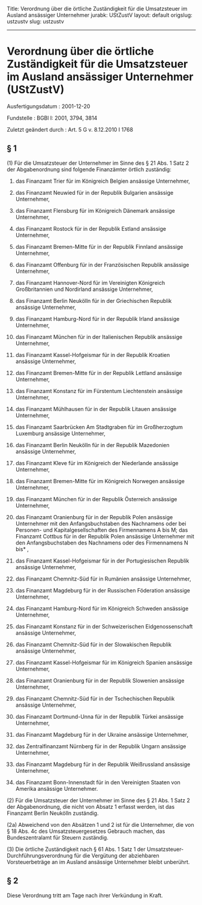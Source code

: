 Title: Verordnung über die örtliche Zuständigkeit für die Umsatzsteuer im Ausland
  ansässiger Unternehmer
jurabk: UStZustV
layout: default
origslug: ustzustv
slug: ustzustv

---

# Verordnung über die örtliche Zuständigkeit für die Umsatzsteuer im Ausland ansässiger Unternehmer (UStZustV)

Ausfertigungsdatum
:   2001-12-20

Fundstelle
:   BGBl I: 2001, 3794, 3814

Zuletzt geändert durch
:   Art. 5 G v. 8.12.2010 I 1768


## § 1

(1) Für die Umsatzsteuer der Unternehmer im Sinne des § 21 Abs. 1 Satz
2 der Abgabenordnung sind folgende Finanzämter örtlich zuständig:

1.  das Finanzamt Trier für im Königreich Belgien ansässige Unternehmer,


2.  das Finanzamt Neuwied für in der Republik Bulgarien ansässige
    Unternehmer,


3.  das Finanzamt Flensburg für im Königreich Dänemark ansässige
    Unternehmer,


4.  das Finanzamt Rostock für in der Republik Estland ansässige
    Unternehmer,


5.  das Finanzamt Bremen-Mitte für in der Republik Finnland ansässige
    Unternehmer,


6.  das Finanzamt Offenburg für in der Französischen Republik ansässige
    Unternehmer,


7.  das Finanzamt Hannover-Nord für im Vereinigten Königreich
    Großbritannien und Nordirland ansässige Unternehmer,


8.  das Finanzamt Berlin Neukölln für in der Griechischen Republik
    ansässige Unternehmer,


9.  das Finanzamt Hamburg-Nord für in der Republik Irland ansässige
    Unternehmer,


10. das Finanzamt München für in der Italienischen Republik ansässige
    Unternehmer,


11. das Finanzamt Kassel-Hofgeismar für in der Republik Kroatien ansässige
    Unternehmer,


12. das Finanzamt Bremen-Mitte für in der Republik Lettland ansässige
    Unternehmer,


13. das Finanzamt Konstanz für im Fürstentum Liechtenstein ansässige
    Unternehmer,


14. das Finanzamt Mühlhausen für in der Republik Litauen ansässige
    Unternehmer,


15. das Finanzamt Saarbrücken Am Stadtgraben für im Großherzogtum
    Luxemburg ansässige Unternehmer,


16. das Finanzamt Berlin Neukölln für in der Republik Mazedonien ansässige
    Unternehmer,


17. das Finanzamt Kleve für im Königreich der Niederlande ansässige
    Unternehmer,


18. das Finanzamt Bremen-Mitte für im Königreich Norwegen ansässige
    Unternehmer,


19. das Finanzamt München für in der Republik Österreich ansässige
    Unternehmer,


20. das Finanzamt Oranienburg für in der Republik Polen ansässige
    Unternehmer mit den Anfangsbuchstaben des Nachnamens oder bei
    Personen- und Kapitalgesellschaften des Firmennamens A bis M; das
    Finanzamt Cottbus für in der Republik Polen ansässige Unternehmer mit
    den Anfangsbuchstaben des Nachnamens oder des Firmennamens N bis*
    ,


21. das Finanzamt Kassel-Hofgeismar für in der Portugiesischen Republik
    ansässige Unternehmer,


22. das Finanzamt Chemnitz-Süd für in Rumänien ansässige Unternehmer,


23. das Finanzamt Magdeburg für in der Russischen Föderation ansässige
    Unternehmer,


24. das Finanzamt Hamburg-Nord für im Königreich Schweden ansässige
    Unternehmer,


25. das Finanzamt Konstanz für in der Schweizerischen Eidgenossenschaft
    ansässige Unternehmer,


26. das Finanzamt Chemnitz-Süd für in der Slowakischen Republik ansässige
    Unternehmer,


27. das Finanzamt Kassel-Hofgeismar für im Königreich Spanien ansässige
    Unternehmer,


28. das Finanzamt Oranienburg für in der Republik Slowenien ansässige
    Unternehmer,


29. das Finanzamt Chemnitz-Süd für in der Tschechischen Republik ansässige
    Unternehmer,


30. das Finanzamt Dortmund-Unna für in der Republik Türkei ansässige
    Unternehmer,


31. das Finanzamt Magdeburg für in der Ukraine ansässige Unternehmer,


32. das Zentralfinanzamt Nürnberg für in der Republik Ungarn ansässige
    Unternehmer,


33. das Finanzamt Magdeburg für in der Republik Weißrussland ansässige
    Unternehmer,


34. das Finanzamt Bonn-Innenstadt für in den Vereinigten Staaten von
    Amerika ansässige Unternehmer.




(2) Für die Umsatzsteuer der Unternehmer im Sinne des § 21 Abs. 1 Satz
2 der Abgabenordnung, die nicht von Absatz 1 erfasst werden, ist das
Finanzamt Berlin Neukölln zuständig.

(2a) Abweichend von den Absätzen 1 und 2 ist für die Unternehmer, die
von § 18 Abs. 4c des Umsatzsteuergesetzes Gebrauch machen, das
Bundeszentralamt für Steuern zuständig.

(3) Die örtliche Zuständigkeit nach § 61 Abs. 1 Satz 1 der
Umsatzsteuer-Durchführungsverordnung für die Vergütung der abziehbaren
Vorsteuerbeträge an im Ausland ansässige Unternehmer bleibt unberührt.


## § 2

Diese Verordnung tritt am Tage nach ihrer Verkündung in Kraft.

